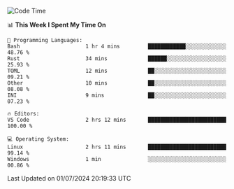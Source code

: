 
<!--START_SECTION:waka-->
![Code Time](http://img.shields.io/badge/Code%20Time-702%20hrs%204%20mins-blue)

📊 **This Week I Spent My Time On** 

```text
💬 Programming Languages: 
Bash                     1 hr 4 mins         ████████████░░░░░░░░░░░░░   48.76 % 
Rust                     34 mins             ██████░░░░░░░░░░░░░░░░░░░   25.93 % 
TOML                     12 mins             ██░░░░░░░░░░░░░░░░░░░░░░░   09.21 % 
Other                    10 mins             ██░░░░░░░░░░░░░░░░░░░░░░░   08.08 % 
INI                      9 mins              ██░░░░░░░░░░░░░░░░░░░░░░░   07.23 % 

🔥 Editors: 
VS Code                  2 hrs 12 mins       █████████████████████████   100.00 % 

💻 Operating System: 
Linux                    2 hrs 11 mins       █████████████████████████   99.14 % 
Windows                  1 min               ░░░░░░░░░░░░░░░░░░░░░░░░░   00.86 % 
```


 Last Updated on 01/07/2024 20:19:33 UTC
<!--END_SECTION:waka-->
